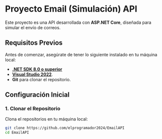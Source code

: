 # **Proyecto Email (Simulación) API**

Este proyecto es una API desarrollada con **ASP.NET Core**, diseñada para simular el envío de correos.

## **Requisitos Previos**

Antes de comenzar, asegúrate de tener lo siguiente instalado en tu máquina local:

- **[.NET SDK 8.0 o superior](https://dotnet.microsoft.com/download)**   
- **[Visual Studio 2022](https://visualstudio.microsoft.com/)**.  
- **Git** para clonar el repositorio.  

## **Configuración Inicial**

### **1. Clonar el Repositorio**
Clona el repositorios en tu máquina local:  
```bash
git clone https://github.com/elprogramador2024/EmailAPI
cd EmailAPI
```
